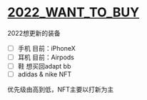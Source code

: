 # [2022_WANT_TO_BUY](https://github.com/linziyang1106/2022/issues/14)

2022想更新的装备

- [ ] 手机 目前：iPhoneX
- [ ] 耳机 目前：Airpods
- [ ] 鞋 想买回adapt bb 
- [ ] adidas & nike NFT

优先级由高到低，NFT主要以打新为主